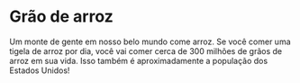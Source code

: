 # Grão de arroz

Um monte de gente em nosso belo mundo come arroz. Se você comer uma tigela de
arroz por dia, você vai comer cerca de 300 milhões de grãos de arroz em sua
vida. Isso também é aproximadamente a população dos Estados Unidos!

